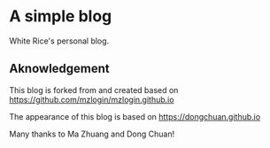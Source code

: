 # A simple blog

White Rice's personal blog.

## Aknowledgement

This blog is forked from and created based on https://github.com/mzlogin/mzlogin.github.io

The appearance of this blog is based on https://dongchuan.github.io

Many thanks to Ma Zhuang and Dong Chuan!
